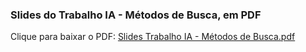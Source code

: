 <h3>Slides do Trabalho IA - Métodos de Busca, em PDF</h3>


Clique para baixar o PDF:   [Slides Trabalho IA - Métodos de Busca.pdf](https://github.com/user-attachments/files/19439389/Slides.Trabalho.IA.-.Metodos.de.Busca.pdf)

